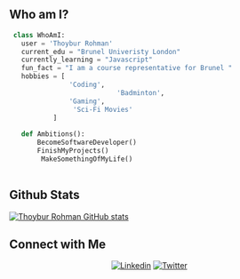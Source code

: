 
## Who am I?

 ```python
  class WhoAmI:
    user = 'Thoybur Rohman'
	current_edu = "Brunel Univeristy London"
    currently_learning = "Javascript"
    fun_fact = "I am a course representative for Brunel "
	hobbies = [
			 	'Coding',
                         	'Badminton',
			 	'Gaming',
			 	 'Sci-Fi Movies'
			]
	
	def Ambitions():
		BecomeSoftwareDeveloper()
		FinishMyProjects()
         MakeSomethingOfMyLife()
	
 ```
## Github Stats
[![Thoybur Rohman GitHub stats](https://github-readme-stats.vercel.app/api?username=Thoybur-Rohman&hide_border=false&theme=blueberry)](https://github.com/JJudge0/github-readme-stats)

## Connect with Me

<p align="center">
  <a href="https://www.linkedin.com/in/thoybur-samir-rohman/"><img alt="Linkedin" title="Thoybur Rohman Linkedin" src="https://img.shields.io/badge/LinkedIn-0077B5?style=for-the-badge&logo=linkedin&logoColor=white"></a>
<a href="https://twitter.com/T44YYB"><img alt="Twitter" title="Thoybur Rohman Twitter" src="https://img.shields.io/badge/Twitter-1DA1F2?style=for-the-badge&logo=twitter&logoColor=white"></a>

